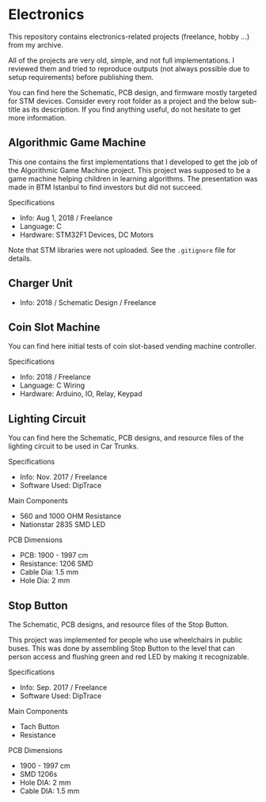 # Electronics

This repository contains electronics-related projects (freelance, hobby ...) from my archive.

All of the projects are very old, simple, and not full implementations.
I reviewed them and tried to reproduce outputs (not always possible due to setup requirements) before publishing them.

You can find here the Schematic, PCB design, and firmware mostly targeted for STM devices.
Consider every root folder as a project and the below sub-title as its description.
If you find anything useful, do not hesitate to get more information.

## Algorithmic Game Machine

This one contains the first implementations that I developed to get the job of the Algorithmic Game Machine project.
This project was supposed to be a game machine helping children in learning algorithms.
The presentation was made in BTM Istanbul to find investors but did not succeed.

Specifications

- Info: Aug 1, 2018 / Freelance
- Language: C
- Hardware: STM32F1 Devices, DC Motors

Note that STM libraries were not uploaded. See the `.gitignore` file for details.

## Charger Unit

- Info: 2018 / Schematic Design / Freelance

## Coin Slot Machine

You can find here initial tests of coin slot-based vending machine controller.

Specifications

- Info: 2018 / Freelance
- Language: C Wiring
- Hardware: Arduino, IO, Relay, Keypad

## Lighting Circuit

You can find here the Schematic, PCB designs, and resource files of the lighting circuit to be used in Car Trunks.

Specifications

- Info: Nov. 2017 / Freelance
- Software Used: DipTrace

Main Components

- 560 and 1000 OHM Resistance
- Nationstar 2835 SMD LED

PCB Dimensions

- PCB: 1900 - 1997 cm
- Resistance: 1206 SMD
- Cable Dia: 1.5 mm
- Hole Dia: 2 mm

## Stop Button

The Schematic, PCB designs, and resource files of the Stop Button.

This project was implemented for people who use wheelchairs in public buses.
This was done by assembling Stop Button to the level that can person access and flushing green and red LED by making it
recognizable.

Specifications

- Info: Sep. 2017 / Freelance
- Software Used: DipTrace

Main Components

- Tach Button
- Resistance

PCB Dimensions

- 1900 - 1997 cm
- SMD 1206s
- Hole DIA: 2 mm
- Cable DIA: 1.5 mm
